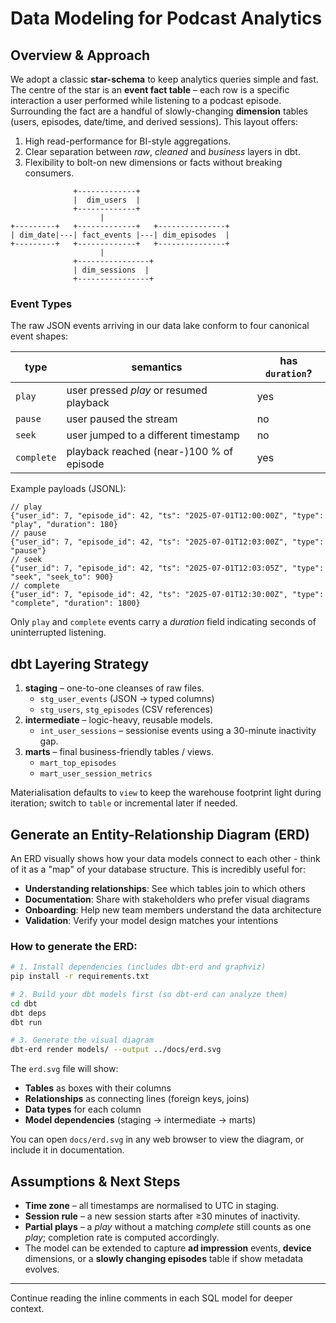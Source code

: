 # Data Modeling for Podcast Analytics

## Overview & Approach

We adopt a classic **star-schema** to keep analytics queries simple and fast.
The centre of the star is an **event fact table** – each row is a specific
interaction a user performed while listening to a podcast episode. Surrounding
the fact are a handful of slowly-changing **dimension** tables (users,
episodes, date/time, and derived sessions). This layout offers:

1.  High read-performance for BI-style aggregations.
2.  Clear separation between _raw_, _cleaned_ and _business_ layers in dbt.
3.  Flexibility to bolt-on new dimensions or facts without breaking consumers.

```
              +-------------+
              |  dim_users  |
              +-------------+
                    |
+---------+   +-------------+   +---------------+
| dim_date|---| fact_events |---| dim_episodes  |
+---------+   +-------------+   +---------------+
                    |
              +----------------+
              | dim_sessions  |
              +----------------+
```

### Event Types

The raw JSON events arriving in our data lake conform to four canonical event
shapes:

| type       | semantics                                | has `duration`? |
| ---------- | ---------------------------------------- | --------------- |
| `play`     | user pressed _play_ or resumed playback  | yes             |
| `pause`    | user paused the stream                   | no              |
| `seek`     | user jumped to a different timestamp     | no              |
| `complete` | playback reached (near-)100 % of episode | yes             |

Example payloads (JSONL):

```jsonc
// play
{"user_id": 7, "episode_id": 42, "ts": "2025-07-01T12:00:00Z", "type": "play", "duration": 180}
// pause
{"user_id": 7, "episode_id": 42, "ts": "2025-07-01T12:03:00Z", "type": "pause"}
// seek
{"user_id": 7, "episode_id": 42, "ts": "2025-07-01T12:03:05Z", "type": "seek", "seek_to": 900}
// complete
{"user_id": 7, "episode_id": 42, "ts": "2025-07-01T12:30:00Z", "type": "complete", "duration": 1800}
```

Only `play` and `complete` events carry a _duration_ field indicating seconds
of uninterrupted listening.

## dbt Layering Strategy

1. **staging** – one-to-one cleanses of raw files.
   - `stg_user_events` (JSON → typed columns)
   - `stg_users`, `stg_episodes` (CSV references)
2. **intermediate** – logic-heavy, reusable models.
   - `int_user_sessions` – sessionise events using a 30-minute inactivity gap.
3. **marts** – final business-friendly tables / views.
   - `mart_top_episodes`
   - `mart_user_session_metrics`

Materialisation defaults to `view` to keep the warehouse footprint light during
iteration; switch to `table` or incremental later if needed.

## Generate an Entity-Relationship Diagram (ERD)

An ERD visually shows how your data models connect to each other - think of it as a "map" of your database structure. This is incredibly useful for:

- **Understanding relationships**: See which tables join to which others
- **Documentation**: Share with stakeholders who prefer visual diagrams
- **Onboarding**: Help new team members understand the data architecture
- **Validation**: Verify your model design matches your intentions

### How to generate the ERD:

```bash
# 1. Install dependencies (includes dbt-erd and graphviz)
pip install -r requirements.txt

# 2. Build your dbt models first (so dbt-erd can analyze them)
cd dbt
dbt deps
dbt run

# 3. Generate the visual diagram
dbt-erd render models/ --output ../docs/erd.svg
```

The `erd.svg` file will show:

- **Tables** as boxes with their columns
- **Relationships** as connecting lines (foreign keys, joins)
- **Data types** for each column
- **Model dependencies** (staging → intermediate → marts)

You can open `docs/erd.svg` in any web browser to view the diagram, or include it in documentation.

## Assumptions & Next Steps

- **Time zone** – all timestamps are normalised to UTC in staging.
- **Session rule** – a new session starts after ≥30 minutes of inactivity.
- **Partial plays** – a _play_ without a matching _complete_ still counts as one
  _play_; completion rate is computed accordingly.
- The model can be extended to capture **ad impression** events, **device**
  dimensions, or a **slowly changing episodes** table if show metadata evolves.

---

Continue reading the inline comments in each SQL model for deeper context.
